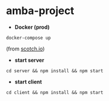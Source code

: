 # amba-project

- **Docker (prod)**
```
docker-compose up 
``` 
(from [scotch.io](https://scotch.io/tutorials/create-a-mean-app-with-angular-2-and-docker-compose))

- **start server**
```
cd server && npm install && npm start
```

- **start client**
```
cd client && npm install && npm start
```
